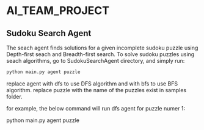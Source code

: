 # AI_TEAM_PROJECT

## Sudoku Search Agent

The seach agent finds solutions for a given incomplete sudoku puzzle using Depth-first seach and Breadth-first search.
To solve sudoku puzzles using seach algorithms, go to SudokuSearchAgent directory, and simply run:

```bash
python main.py agent puzzle
```

replace agent with dfs to use DFS algorithm and with bfs to use BFS algorithm.
replace puzzle with the name of the puzzles exist in samples folder.

for example, the below command will run dfs agent for puzzle numer 1:

python main.py agent puzzle